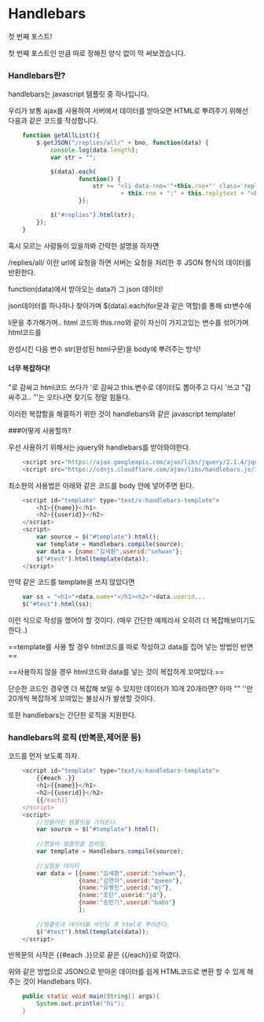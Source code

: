 # Handlebars

첫 번째 포스트!

첫 번째 포스트인 만큼 따로 정해진 양식 없이 막 써보겠습니다.


### Handlebars란?
handlebars는 javascript 템플릿 중 하나입니다.

우리가 보통 ajax를 사용하여 서버에서 데이터를 받아오면 HTML로 뿌려주기 위해선 다음과 같은 
코드를 작성합니다.
```javascript
	function getAllList(){
		$.getJSON("/replies/all/" + bno, function(data) {
			console.log(data.length);
			var str = "";

			$(data).each(
					function() {
						str += "<li data-rno='"+this.rno+"' class='replyLi'>"
								+ this.rno + ":" + this.replytext + "<button>MOD</button></li>";
					});

			$("#replies").html(str);
		});
	}
```
혹시 모르는 사람들이 있을까봐 간략한 설명을 하자면

/replies/all/ 이란 url에 요청을 하면 서버는 요청을 처리한 후 JSON 형식의 데이터를 반환한다.

function(data)에서 받아오는 data가 그 json 데이터!

json데이터를 하나하나 찾아가며 $(data).each(for문과 같은 역할)를 통해 str변수에

li문을 추가해가며.. html 코드와 this.rno와 같이 자신이 가지고있는 변수를 섞어가며 html코드를 

완성시킨 다음 변수 str(완성된 html구문)을 body에 뿌려주는 방식!


#### 너무 복잡하다!

"로 감싸고 html코드 쓰다가 '로 감싸고 this.변수로 데이터도 뽑아주고 다시 '쓰고 "감싸주고.. "'는 오타나면 찾기도 정말 힘들다. 

이러한 복잡함을 해결하기 위한 것이 handlebars와 같은 javascript template!


###어떻게 사용할까?
  
우선 사용하기 위해서는 jquery와 handlebars를 받아와야한다.

```javascript
    <script src="https://ajax.googleapis.com/ajax/libs/jquery/2.1.4/jquery.min.js"></script>
	<script src="https://cdnjs.cloudflare.com/ajax/libs/handlebars.js/3.0.1/handlebars.js"></script>
```
최소한의 사용법은 아래와 같은 코드를 body 안에 넣어주면 된다.
```javascript
	<script id="template" type="text/x-handlebars-template">
		<h1>{{name}}</h1>
		<h2>{{userid}}</h2>
	</script>
	<script>
		var source = $("#template").html();
		var template = Handlebars.compile(source);
		var data = {name:"김세환",userid:"sehwan"};
		$("#test").html(template(data));
	</script>
```

만약 같은 코드를 template을 쓰지 않았다면
```javascript
	var ss = "<h1>"+data.name+"</h1><h2>"+data.userid...
    $("#test").html(ss);
```
이런 식으로 작성을 했어야 할 것이다. (매우 간단한 예제라서 오히려 더 복잡해보이기도 한다..)

==template를 사용 할 경우 html코드를 따로 작성하고 data를 집어 넣는 방법인 반면==

==사용하지 않을 경우 html코드와 data를 넣는 것이 복잡하게 꼬여있다.==

단순한 코드인 경우엔 더 복잡해 보일 수 있지만 데이터가 10개 20개라면? 아마 "" ''만 20개씩 복잡하게 꼬여있는 불상사가 발생할 것이다.

또한 handlebars는 간단한 로직을 지원한다.

### handlebars의 로직 (반복문,제어문 등)

코드를 먼저 보도록 하자.
```javascript
	<script id="template" type="text/x-handlebars-template">
		{{#each .}}
		<h1>{{name}}</h1>
		<h2>{{userid}}</h2>
		{{/each}}
	</script>
	<script>
    	//만들어진 템플릿을 가져온다.
		var source = $("#template").html();
        
        //핸들바 템플릿을 컴파일.
		var template = Handlebars.compile(source);
        
        //실험용 데이터
		var data = [{name:"김세환",userid:"sehwan"},
					{name:"김연아",userid:"queen"},
					{name:"유병진",userid:"mj"},
					{name:"조던",userid:"jd"},
					{name:"송민기",userid:"babo"}
					];
		
        //템플릿과 데이터를 바인딩 후 html로 뿌려준다.
		$("#test").html(template(data));
	</script>
```
반복문의 시작은 {{#each .}}으로 끝은 {{/each}}로 하였다.

위와 같은 방법으로 JSON으로 받아온 데이터를 쉽게 HTML코드로 변환 할 수 있게 해주는 것이 Handlebars 이다.

```java
	public static void main(String[] args){
		System.out.println("hi");
	}
```